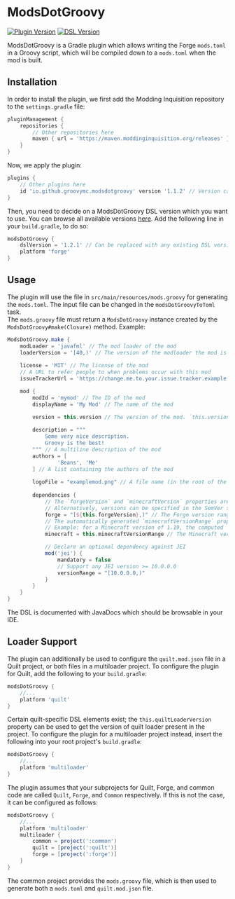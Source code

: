 # ModsDotGroovy
[![Plugin Version](https://img.shields.io/badge/dynamic/xml?style=for-the-badge&color=blue&label=Latest%20Plugin%20Version&prefix=v&query=metadata%2F%2Flatest&url=https%3A%2F%2Fmaven.moddinginquisition.org%2Freleases%2Fio%2Fgithub%2Fgroovymc%2Fmodsdotgroovy%2FModsDotGroovy%2Fmaven-metadata.xml)](https://maven.moddinginquisition.org/#/releases/io/github/groovymc/modsdotgroovy/ModsDotGroovy)
[![DSL Version](https://img.shields.io/badge/dynamic/xml?style=for-the-badge&color=blue&label=Latest%20DSL%20Version&prefix=v&query=metadata%2F%2Flatest&url=https%3A%2F%2Fmaven.moddinginquisition.org%2Freleases%2Fio%2Fgithub%2Fgroovymc%2Fmodsdotgroovy%2Fdsl%2Fmaven-metadata.xml)](https://maven.moddinginquisition.org/#/releases/io/github/groovymc/modsdotgroovy/dsl)

ModsDotGroovy is a Gradle plugin which allows writing the Forge `mods.toml` in a Groovy script, which will be compiled down to a `mods.toml` when the mod is built.
## Installation
In order to install the plugin, we first add the Modding Inquisition repository to the `settings.gradle` file:
```gradle
pluginManagement {
    repositories {
        // Other repositories here
        maven { url = 'https://maven.moddinginquisition.org/releases' }
    }
}
```
Now, we apply the plugin:
```gradle
plugins {
    // Other plugins here
    id 'io.github.groovymc.modsdotgroovy' version '1.1.2' // Version can be replaced with any existing plugin version
}
```
Then, you need to decide on a ModsDotGroovy DSL version which you want to use. You can browse all available versions [here](https://maven.moddinginquisition.org/#/releases/io/github/groovymc/modsdotgroovy/dsl).
Add the following line in your `build.gradle`, to do so:
```gradle
modsDotGroovy {
    dslVersion = '1.2.1' // Can be replaced with any existing DSL version
    platform 'forge'
}
```
## Usage
The plugin will use the file in `src/main/resources/mods.groovy` for generating the `mods.toml`. The input file can be changed in the `modsDotGroovyToToml` task.  
The `mods.groovy` file must return a `ModsDotGroovy` instance created by the `ModsDotGroovy#make(Closure)` method. Example:
```groovy
ModsDotGroovy.make {
    modLoader = 'javafml' // The mod loader of the mod
    loaderVersion = '[40,)' // The version of the modloader the mod is compatible with
    
    license = 'MIT' // The license of the mod
    // A URL to refer people to when problems occur with this mod
    issueTrackerUrl = 'https://change.me.to.your.issue.tracker.example.invalid/'

    mod {
        modId = 'mymod' // The ID of the mod
        displayName = 'My Mod' // The name of the mod

        version = this.version // The version of the mod. `this.version` refers to the `version` property in your gradle.properties file
        
        description = """
            Some very nice description.
            Groovy is the best!
        """ // A multiline description of the mod
        authors = [
                'Beans', 'Me'
        ] // A list containing the authors of the mod
        
        logoFile = "examplemod.png" // A file name (in the root of the mod JAR) containing a logo for display. Optional
        
        dependencies {
            // The `forgeVersion` and `minecraftVersion` properties are computed from the `minecraft` dependency in the `build.gradle` file
            // Alternatively, versions can be specified in the SemVer style: ">=${this.forgeVersion}"
            forge = "[${this.forgeVersion},)" // The Forge version range the mod is compatible with
            // The automatically generated `minecraftVersionRange` property is computed as: [1.$minecraftMajorVersion,1.${minecraftMajorVersion + 1})
            // Example: for a Minecraft version of 1.19, the computed `minecraftVersionRange` is [1.19,1.20)
            minecraft = this.minecraftVersionRange // The Minecraft version range the mod is compatible with

            // Declare an optional dependency against JEI
            mod('jei') {
                mandatory = false
                // Support any JEI version >= 10.0.0.0
                versionRange = "[10.0.0.0,)"
            }
        }
    }
}
```
The DSL is documented with JavaDocs which should be browsable in your IDE.

## Loader Support
The plugin can additionally be used to configure the `quilt.mod.json` file in a Quilt project, or both files in a multiloader
project. To configure the plugin for Quilt, add the following to your `build.gradle`:
```gradle
modsDotGroovy {
    //...
    platform 'quilt'
}
```
Certain quilt-specific DSL elements exist; the `this.quiltLoaderVersion` property can be used to get the version of quilt loader
present in the project. To configure the plugin for a multiloader project instead, insert the following into your root project's
`build.gradle`:
```gradle
modsDotGroovy {
    //...
    platform 'multiloader'
}
```
The plugin assumes that your subprojects for Quilt, Forge, and common code are called `Quilt`, `Forge`, and `Common` respectively.
If this is not the case, it can be configured as follows:
```gradle
modsDotGroovy {
    //...
    platform 'multiloader'
    multiloader {
        common = project(':common')
        quilt = [project(':quilt')]
        forge = [project(':forge')]
    }
}
```
The common project provides the `mods.groovy` file, which is then used to generate both a `mods.toml` and `quilt.mod.json` file.
